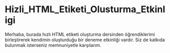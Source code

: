 # Hizli_HTML_Etiketi_Olusturma_Etkinligi
Merhaba, burada hızlı HTML etiketi oluşturma dersinden öğrendiklerimi birleştirerek kendimin oluşturduğu bir deneme etkinliği vardır. Siz de katkıda bulunmak isterseniz memnuniyetle karşılarım.
